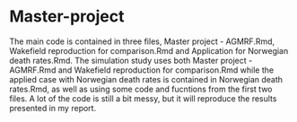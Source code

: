 # Master-project
The main code is contained in three files, Master project - AGMRF.Rmd, Wakefield reproduction for comparison.Rmd and Application for Norwegian death rates.Rmd. The simulation study uses both Master project - AGMRF.Rmd and Wakefield reproduction for comparison.Rmd while the applied case with Norwegian death rates is contained in Norwegian death rates.Rmd, as well as using some code and fucntions from the first two files. A lot of the code is still a bit messy, but it will reproduce the results presented in my report.
